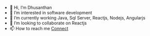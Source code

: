 - 👋 Hi, I’m Dhusanthan
- 👀 I’m interested in software development
- 🌱 I’m currently working Java, Sql Server, Reactjs, Nodejs, Angularjs
- 💞️ I’m looking to collaborate on Reactjs
- 📫 How to reach me [Connect](https://dhusanthanr.github.io/)

<!---
DhusanthanR/DhusanthanR is a ✨ special ✨ repository because its `README.md` (this file) appears on your GitHub profile.
You can click the Preview link to take a look at your changes.
--->
